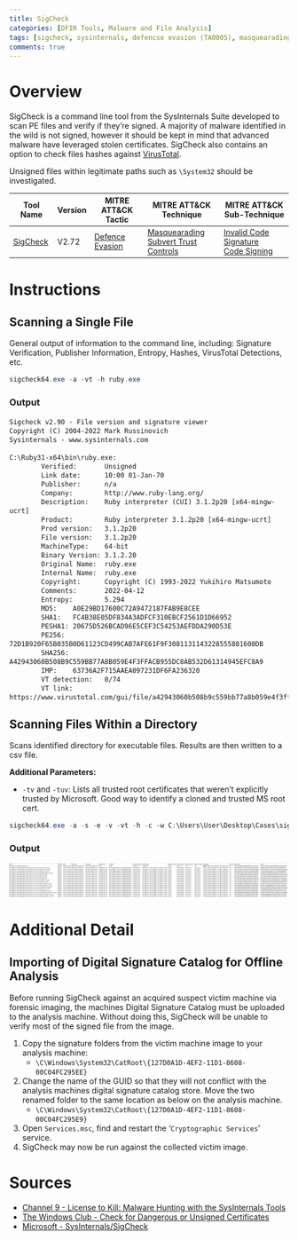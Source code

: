 ```yaml
---
title: SigCheck
categories: [DFIR Tools, Malware and File Analysis]
tags: [sigcheck, sysinternals, defencse evasion (TA0005), masquearading (T1036), subvert trust controls (T1553)]
comments: true
---
```

# Overview

SigCheck is a command line tool from the SysInternals Suite developed to scan PE files and verify if they’re signed. A majority of malware identified in the wild is not signed, however it should be kept in mind that advanced malware have leveraged stolen certificates. SigCheck also contains an option to check files hashes against [VirusTotal](https://www.virustotal.com/gui/home/upload).

Unsigned files within legitimate paths such as `\System32` should be investigated.

| Tool Name | Version | MITRE ATT&CK Tactic | MITRE ATT&CK Technique | MITRE ATT&CK Sub-Technique |
| --------- | ------- | ------------------- | ---------------------- | --------------------------
| [SigCheck](https://docs.microsoft.com/en-us/sysinternals/downloads/sigcheck) | V2.72 | [Defence Evasion](https://attack.mitre.org/tactics/TA0005/) | [Masquearading](https://attack.mitre.org/techniques/T1036/)<br> [Subvert Trust Controls](https://attack.mitre.org/techniques/T1553/)| [Invalid Code Signature](https://attack.mitre.org/techniques/T1036/001/)<br> [Code Signing](https://attack.mitre.org/techniques/T1553/002/)|

# Instructions
## Scanning a Single File
General output of information to the command line, including:
Signature Verification, Publisher Information, Entropy, Hashes, VirusTotal Detections, etc.
```powershell
sigcheck64.exe -a -vt -h ruby.exe
```

### Output
```plaintext
Sigcheck v2.90 - File version and signature viewer
Copyright (C) 2004-2022 Mark Russinovich
Sysinternals - www.sysinternals.com

C:\Ruby31-x64\bin\ruby.exe:
        Verified:       Unsigned
        Link date:      10:00 01-Jan-70
        Publisher:      n/a
        Company:        http://www.ruby-lang.org/
        Description:    Ruby interpreter (CUI) 3.1.2p20 [x64-mingw-ucrt]
        Product:        Ruby interpreter 3.1.2p20 [x64-mingw-ucrt]
        Prod version:   3.1.2p20
        File version:   3.1.2p20
        MachineType:    64-bit
        Binary Version: 3.1.2.20
        Original Name:  ruby.exe
        Internal Name:  ruby.exe
        Copyright:      Copyright (C) 1993-2022 Yukihiro Matsumoto
        Comments:       2022-04-12
        Entropy:        5.294
        MD5:    A0E29BD17600C72A9472187FAB9E8CEE
        SHA1:   FC4B38E05DF834A3ADFCF310EBCF2561D1D66952
        PESHA1: 20675D526BCAD96E5CEF3C54253AEFDDA290D53E
        PE256:  72D1B920F65B035B0D61123CD499CAB7AFE61F9F3081131143228555881600DB
        SHA256: A42943060B508B9C559BB77A8B059E4F3FFACB955DC8AB532D61314945EFC8A9
        IMP:    63736A2F715AAEA097231DF6FA236320
        VT detection:   0/74
        VT link:        https://www.virustotal.com/gui/file/a42943060b508b9c559bb77a8b059e4f3ffacb955dc8ab532d61314945efc8a9/detection
```

## Scanning Files Within a Directory
Scans identified directory for executable files. Results are then written to a csv file.

**Additional Parameters:**
- `-tv` and `-tuv`: Lists all trusted root certificates that weren’t explicitly trusted by Microsoft. Good way to identify a cloned and trusted MS root cert.
```powershell
sigcheck64.exe -a -s -e -v -vt -h -c -w C:\Users\User\Desktop\Cases\sigcheck_Case1.csv C:\Program Files\Slack\
```
### Output
![SigCheck .csv Output](/assets/img/posts/DFIR/DFIR_Tools_Execution_SigCheck.png "SigCheck .csv Output")

# Additional Detail
## Importing of Digital Signature Catalog for Offline Analysis
Before running SigCheck against an acquired suspect victim machine via forensic imaging, the machines Digital Signature Catalog must be uploaded to the analysis machine. Without doing this, SigCheck will be unable to verify most of the signed file from the image.

1. Copy the signature folders from the victim machine image to your analysis machine:
   - `\C\Windows\System32\CatRoot\{127D0A1D-4EF2-11D1-8608-00C04FC295EE}`
2. Change the name of the GUID so that they will not conflict with the analysis machines digital signature catalog store. Move the two renamed folder to the same location as below on the analysis machine.
   - `\C\Windows\System32\CatRoot\{127D0A1D-4EF2-11D1-8608-00C04FC295E9}`
3. Open `Services.msc`, find and restart the ‘`Cryptographic Services`’ service.
4. SigCheck may now be run against the collected victim image.

# Sources
- [Channel 9 - License to Kill: Malware Hunting with the SysInternals Tools](https://channel9.msdn.com/events/teched/northamerica/2013/atc-b308#fbid=mb6_bvqq9jj)
- [The Windows Club - Check for Dangerous or Unsigned Certificates](https://www.thewindowsclub.com/sigcheck-unsigned-certificates-windows)
- [Microsoft - SysInternals/SigCheck](https://docs.microsoft.com/en-us/sysinternals/downloads/sigcheck)